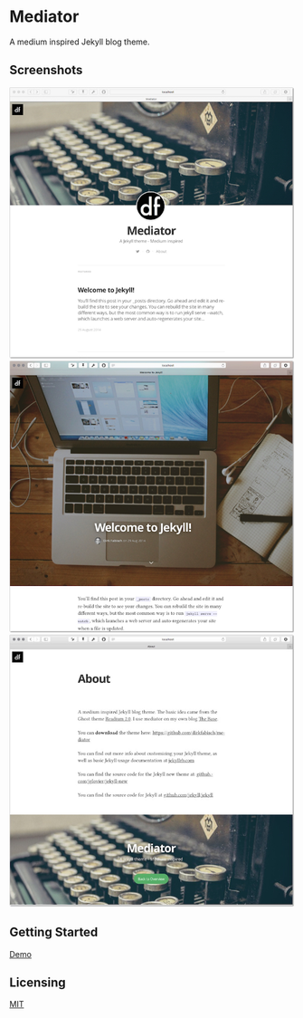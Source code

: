 Mediator
========

A medium inspired Jekyll blog theme. 

Screenshots
--------
![screenshot](/assets/images/screenshot1.jpg)
![screenshot](/assets/images/screenshot2.jpg)
![screenshot](/assets/images/screenshot3.jpg)

Getting Started
---
[Demo](https://github.com/dirkfabisch/mediator)

Licensing
---------

[MIT](https://github.com/dirkfabisch/mediator/blob/master/LICENCE)